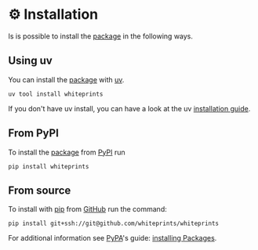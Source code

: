 <!--
SPDX-FileCopyrightText: © 2024 The Whiteprints authors and contributors <whiteprints@pm.me>

SPDX-License-Identifier: CC-BY-NC-SA-4.0
-->

# ⚙️ Installation

Is is possible to install the [package] in the following ways.

## Using uv

You can install the [package] with [uv].

```
uv tool install whiteprints
```

If you don't have uv install, you can have a look at the uv
[installation guide](https://docs.astral.sh/uv/getting-started/installation/).

## From PyPI

To install the [package] from [PyPI] run

```console
pip install whiteprints
```

[PyPI]: https://pypi.org/

## From source

To install with [pip] from [GitHub] run the command:

```console
pip install git+ssh://git@github.com/whiteprints/whiteprints
```

[GitHub]: https://github.com
[git]: https://git-scm.com/

For additional information see [PyPA]'s guide: [installing Packages](https://packaging.python.org/en/latest/tutorials/installing-packages).

[PyPA]: https://www.pypa.io/en/latest/
[pip]: https://pip.pypa.io/en/stable
[package]: https://pypi.org/project/whiteprints
[uv]: https://docs.astral.sh/uv/
